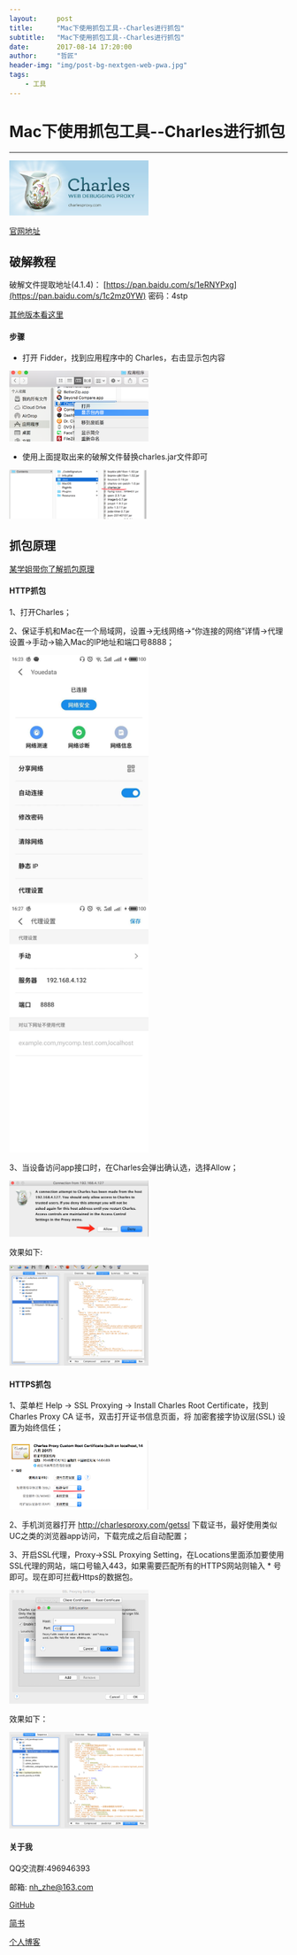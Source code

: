 ```yaml
---
layout:     post
title:      "Mac下使用抓包工具--Charles进行抓包"
subtitle:   "Mac下使用抓包工具--Charles进行抓包"
date:       2017-08-14 17:20:00
author:     "哲匠"
header-img: "img/post-bg-nextgen-web-pwa.jpg"
tags:
    - 工具
---
```


# Mac下使用抓包工具--Charles进行抓包
----

<img src="/img/in-post/images/charles/charles_logo.png" style="width: 50%;">

[官网地址](http://www.charlesproxy.com/)

## 破解教程

破解文件提取地址(4.1.4)：
[https://pan.baidu.com/s/1eRNYPxg](https://pan.baidu.com/s/1c2mz0YW)
密码：4stp

[其他版本看这里](http://charles.iiilab.com/)

#### 步骤

* 打开 Fidder，找到应用程序中的 Charles，右击显示包内容

<img src="/img/in-post/images/charles/charles_step1.png" style="width: 50%;">

* 使用上面提取出来的破解文件替换charles.jar文件即可

<img src="/img/in-post/images/charles/charles_step2.png" style="width: 50%;">

## 抓包原理

[某学姐带你了解抓包原理](http://mouxuejie.com/blog/2017-03-19/capture-package-principle/)

#### HTTP抓包

1、打开Charles；


2、保证手机和Mac在一个局域网，设置->无线网络->“你连接的网络”详情->代理设置->手动->输入Mac的IP地址和端口号8888；

<img src="/img/in-post/images/charles/charles_step4.png" style="width: 50%;">

<img src="/img/in-post/images/charles/charles_step5.png" style="width: 50%;">

3、当设备访问app接口时，在Charles会弹出确认选，选择Allow；

<img src="/img/in-post/images/charles/charles_step3.png" style="width: 50%;">

效果如下:

<img src="/img/in-post/images/charles/charles_step6.png" style="width: 50%;">

#### HTTPS抓包

1、菜单栏 Help -> SSL Proxying -> Install Charles Root Certificate，找到Charles Proxy CA 证书，双击打开证书信息页面，将 加密套接字协议层(SSL) 设置为始终信任；

<img src="/img/in-post/images/charles/charles_step7.png" style="width: 50%;">

2、手机浏览器打开 http://charlesproxy.com/getssl 下载证书，最好使用类似UC之类的浏览器app访问，下载完成之后自动配置；

3、开启SSL代理，Proxy->SSL Proxying Setting，在Locations里面添加要使用SSL代理的网站，端口号输入443，如果需要匹配所有的HTTPS网站则输入 * 号即可。现在即可拦截Https的数据包。

<img src="/img/in-post/images/charles/charles_step9.png" style="width: 50%;">

效果如下：

<img src="/img/in-post/images/charles/charles_step8.png" style="width: 50%;">

#### 关于我 
QQ交流群:496946393 

邮箱: nh_zhe@163.com

[GitHub](https://github.com/zhe525069676)

[简书](http://www.jianshu.com/users/550d52af9d72/latest_articles)

[个人博客](http://www.zheblog.com)




	


